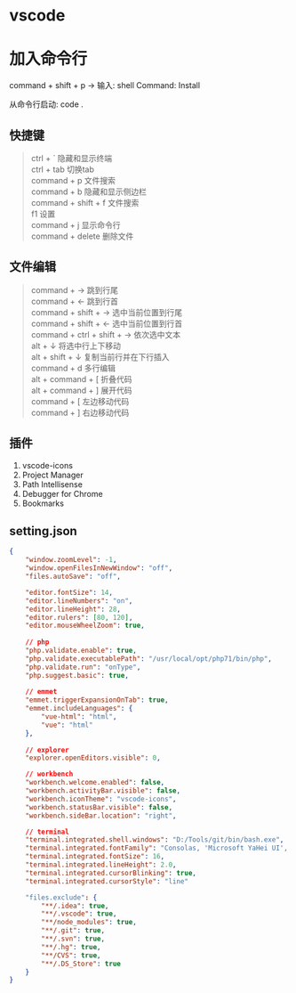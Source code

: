 vscode
======

# 加入命令行
command + shift + p -> 输入: shell Command: Install

从命令行启动: code .

## 快捷键

> ctrl + ` 隐藏和显示终端  
> ctrl + tab 切换tab  
> command + p 文件搜索  
> command + b 隐藏和显示侧边栏  
> command + shift + f 文件搜索  
> f1 设置  
> command + j 显示命令行  
> command + delete 删除文件
## 文件编辑

> command + → 跳到行尾  
> command + ← 跳到行首  
> command + shift + → 选中当前位置到行尾  
> command + shift + ← 选中当前位置到行首  
> command + ctrl + shift + → 依次选中文本  
> alt + ↓  将选中行上下移动  
> alt + shift + ↓ 复制当前行并在下行插入  
> command + d 多行编辑  
> alt + command + [ 折叠代码  
> alt + command + ] 展开代码  
> command + [ 左边移动代码  
> command + ] 右边移动代码  


## 插件
1. vscode-icons
2. Project Manager
3. Path Intellisense
4. Debugger for Chrome
5. Bookmarks


## setting.json
```json
{
    "window.zoomLevel": -1,
    "window.openFilesInNewWindow": "off",
    "files.autoSave": "off",

    "editor.fontSize": 14,
    "editor.lineNumbers": "on",
    "editor.lineHeight": 28,
    "editor.rulers": [80, 120],
    "editor.mouseWheelZoom": true,
    
    // php
    "php.validate.enable": true,
    "php.validate.executablePath": "/usr/local/opt/php71/bin/php",
    "php.validate.run": "onType",
    "php.suggest.basic": true,
    
    // emmet
    "emmet.triggerExpansionOnTab": true,
    "emmet.includeLanguages": {
        "vue-html": "html",
        "vue": "html"
    },
    
    // explorer
    "explorer.openEditors.visible": 0,

    // workbench
    "workbench.welcome.enabled": false,
    "workbench.activityBar.visible": false,
    "workbench.iconTheme": "vscode-icons",
    "workbench.statusBar.visible": false,
    "workbench.sideBar.location": "right",

    // terminal
    "terminal.integrated.shell.windows": "D:/Tools/git/bin/bash.exe",
    "terminal.integrated.fontFamily": "Consolas, 'Microsoft YaHei UI', 'Courier New'",
    "terminal.integrated.fontSize": 16,
    "terminal.integrated.lineHeight": 2.0,
    "terminal.integrated.cursorBlinking": true,
    "terminal.integrated.cursorStyle": "line"

    "files.exclude": {
        "**/.idea": true,
        "**/.vscode": true,
        "**/node_modules": true,
        "**/.git": true,
        "**/.svn": true,
        "**/.hg": true,
        "**/CVS": true,
        "**/.DS_Store": true
    }
}
```
